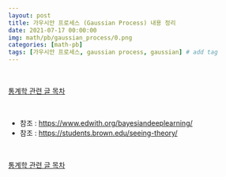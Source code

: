 ```yaml
---
layout: post
title: 가우시안 프로세스 (Gaussian Process) 내용 정리
date: 2021-07-17 00:00:00
img: math/pb/gaussian_process/0.png
categories: [math-pb]
tags: [가우시안 프로세스, gaussian process, gaussian] # add tag
---
```


<br>

[통계학 관련 글 목차](https://gaussian37.github.io/math-pb-table/)

<br>

- 참조 : https://www.edwith.org/bayesiandeeplearning/
- 참조 : https://students.brown.edu/seeing-theory/


<br>

[통계학 관련 글 목차](https://gaussian37.github.io/math-pb-table/)

<br>
